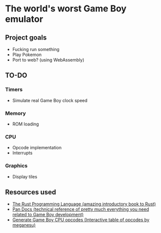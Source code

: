 # The world's worst Game Boy emulator

## Project goals

-   Fucking run something
-   Play Pokemon
-   Port to web? (using WebAssembly)

## TO-DO

### Timers

-   Simulate real Game Boy clock speed

### Memory

-   ROM loading

### CPU

-   Opcode implementation
-   Interrupts

### Graphics

-   Display tiles

## Resources used

-   [The Rust Programming Language (amazing introductory book to Rust)](https://doc.rust-lang.org/book/title-page.html)
-   [Pan Docs (technical reference of pretty much everything you need related to Game Boy development)](https://gbdev.io/pandocs/About.html)
-   [Generate Game Boy CPU opcodes (Interactive table of opcodes by meganesu)](https://meganesu.github.io/generate-gb-opcodes/)
